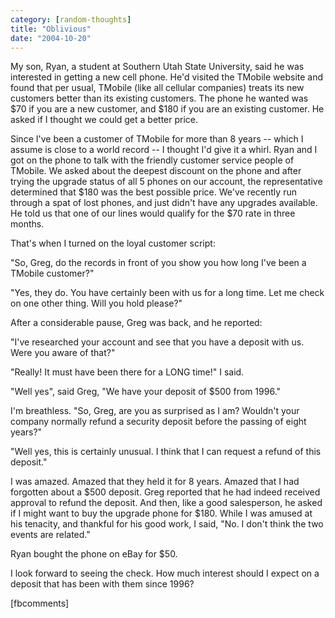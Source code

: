 ```yaml
---
category: [random-thoughts]
title: "Oblivious"
date: "2004-10-20"
---
```


My son, Ryan, a student at Southern Utah State University, said he was interested in getting a new cell phone. He'd visited the TMobile website and found that per usual, TMobile (like all cellular companies) treats its new customers better than its existing customers. The phone he wanted was $70 if you are a new customer, and $180 if you are an existing customer. He asked if I thought we could get a better price.  
  
Since I've been a customer of TMobile for more than 8 years -- which I assume is close to a world record -- I thought I'd give it a whirl. Ryan and I got on the phone to talk with the friendly customer service people of TMobile. We asked about the deepest discount on the phone and after trying the upgrade status of all 5 phones on our account, the representative determined that $180 was the best possible price. We've recently run through a spat of lost phones, and just didn't have any upgrades available. He told us that one of our lines would qualify for the $70 rate in three months.  
  
That's when I turned on the loyal customer script:  
  
"So, Greg, do the records in front of you show you how long I've been a TMobile customer?"  
  
"Yes, they do. You have certainly been with us for a long time. Let me check on one other thing. Will you hold please?"  
  
After a considerable pause, Greg was back, and he reported:  
  
"I've researched your account and see that you have a deposit with us. Were you aware of that?"  
  
"Really! It must have been there for a LONG time!" I said.  
  
"Well yes", said Greg, "We have your deposit of $500 from 1996."  
  
I'm breathless. "So, Greg, are you as surprised as I am? Wouldn't your company normally refund a security deposit before the passing of eight years?"  
  
"Well yes, this is certainly unusual. I think that I can request a refund of this deposit."  
  
I was amazed. Amazed that they held it for 8 years. Amazed that I had forgotten about a $500 deposit. Greg reported that he had indeed received approval to refund the deposit. And then, like a good salesperson, he asked if I might want to buy the upgrade phone for $180. While I was amused at his tenacity, and thankful for his good work, I said, "No. I don't think the two events are related."  
  
Ryan bought the phone on eBay for $50. 
  
I look forward to seeing the check. How much interest should I expect on a deposit that has been with them since 1996?  
  
\[fbcomments\]

